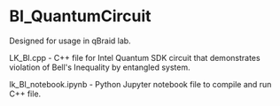 # BI_QuantumCircuit

Designed for usage in qBraid lab.

LK_BI.cpp - C++ file for Intel Quantum SDK circuit that demonstrates violation of Bell's Inequality by entangled system.

lk_BI_notebook.ipynb - Python Jupyter notebook file to compile and run C++ file. 

